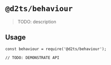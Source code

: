 # `@d2ts/behaviour`

> TODO: description

## Usage

```
const behaviour = require('@d2ts/behaviour');

// TODO: DEMONSTRATE API
```
